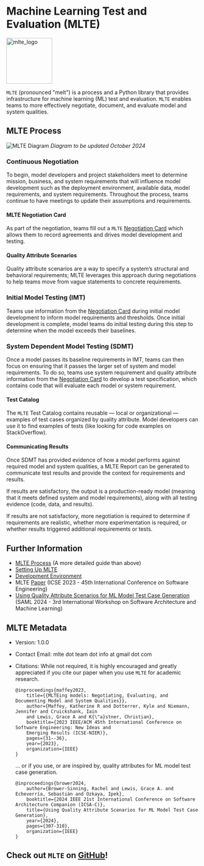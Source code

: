 
# Machine Learning Test and Evaluation (MLTE)

<img src="https://raw.githubusercontent.com/mlte-team/mlte/master/assets/MLTE_Logo_Color.svg" alt="mlte_logo" width="120"/>

`MLTE` (pronounced "melt") is a process and a Python library that provides infrastructure for machine learning (ML) test and evaluation. `MLTE` enables teams to more effectively negotiate, document, and evaluate model and system qualities. 

## MLTE Process
![MLTE Diagram](img/MLTE_Diagram_Dark.png)
*Diagram to be updated October 2024*

### Continuous Negotiation
To begin, model developers and project stakeholders meet to determine mission, business, and system requirements that will influence model development such as the deployment environment, available data, model requirements, and system requirements. Throughout the process, teams continue to have meetings to update their assumptions and requirements.

#### MLTE Negotiation Card
As part of the negotiation, teams fill out a `MLTE` [Negotiation Card](negotiation_card.md) which allows them to record agreements and drives model development and testing.

#### Quality Attribute Scenarios
Quality attribute scenarios are a way to specify a system’s structural and behavioral requirements; MLTE leverages this approach during negotiations to help teams move from vague statements to concrete requirements.

### Initial Model Testing (IMT)
Teams use information from the [Negotiation Card](negotiation_card.md) during initial model development to inform model requirements and thresholds. Once initial development is complete, model teams do initial testing during this step to determine when the model exceeds their baselines.

### System Dependent Model Testing (SDMT)
Once a model passes its baseline requirements in IMT, teams can then focus on ensuring that it passes the larger set of system and model requirements. To do so, teams use system requirement and quality attribute information from the [Negotiation Card](negotiation_card.md) to develop a test specification, which contains code that will evaluate each model or system requirement.

#### Test Catalog
The `MLTE` Test Catalog contains reusable — local or organizational — examples of test cases organized by quality attribute. Model developers can use it to find examples of tests (like looking for code examples on StackOverflow).

#### Communicating Results
Once SDMT has provided evidence of how a model performs against required model and system qualities, a MLTE Report can be generated to communicate test results and provide the context for requirements and results.

If results are satisfactory, the output is a production-ready model (meaning that it meets defined system and model requirements), along with all testing evidence (code, data, and results). 

If results are not satisfactory, more negotiation is required to determine if requirements are realistic, whether more experimentation is required, or whether results triggered additional requirements or tests.

## Further Information

- [MLTE Process](mlte_process.md) (A more detailed guide than above)
- [Setting Up MLTE](setting_up_mlte.md)
- [Development Environment](development.md)
- MLTE <a href="https://arxiv.org/abs/2303.01998" target="_blank">Paper</a> (ICSE 2023 - 45th International Conference on Software Engineering)
- <a href="https://doi.org/10.48550/arXiv.2406.08575" target="_blank">Using Quality Attribute Scenarios for ML Model Test Case Generation</a> (SAML 2024 - 3rd International Workshop on Software Architecture and Machine Learning)

## MLTE Metadata

- Version: 1.0.0
- Contact Email: mlte dot team dot info at gmail dot com
- Citations: While not required, it is highly encouraged and greatly appreciated if you cite our paper when you use `MLTE` for academic research.

    ```
    @inproceedings{maffey2023,
        title={{MLTEing models: Negotiating, Evaluating, and Documenting Model and System Qualities}},
        author={Maffey, Katherine R and Dotterrer, Kyle and Niemann, Jennifer and Cruickshank, Iain 
        and Lewis, Grace A and K{\"a}stner, Christian},
        booktitle={2023 IEEE/ACM 45th International Conference on Software Engineering: New Ideas and
        Emerging Results (ICSE-NIER)},
        pages={31--36},
        year={2023},
        organization={IEEE}
    }
    ```
    ... or if you use, or are inspired by, quality attributes for ML model test case generation.
    ```
    @inproceedings{brower2024,
        author={Brower-Sinning, Rachel and Lewis, Grace A. and Echeverría, Sebastián and Ozkaya, Ipek},
        booktitle={2024 IEEE 21st International Conference on Software Architecture Companion (ICSA-C)}, 
        title={Using Quality Attribute Scenarios for ML Model Test Case Generation}, 
        year={2024},
        pages={307-310},
        organization={IEEE}
    }  
    ```


## Check out `MLTE` on <a href="https://github.com/mlte-team/mlte" target="_blank">GitHub</a>!